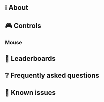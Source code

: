 # <!-- TODO: Game title -->

<!-- Per un esempio su come deve essere strutturata questa pagina, https://steffo.itch.io/swear-jar, ci penso poi io a tradurla nel markdown strano di LDJam e Itch e GitHub -->

<!-- TODO: Tagline -->

## ℹ️ About

<!-- TODO: Di cosa parla il gioco? Motiviamo la gente a giocarci! -->

## 🎮 Controls

### Mouse

<!--

- **Alt** + **F4**: Close game

-->

## 🏅 Leaderboards

<!-- TODO: Esistono delle leaderboards per il gioco? Se non esistono, togliamo proprio questo paragrafo. -->

## ❔ Frequently asked questions

<!-- TODO: Ci sono delle cose che non vengono spiegate chiaramente durante il gioco? -->

<!--

Q: How do I buy something?
A: Press the Buy button in the shop, place the ghost of the item you want to purchase (if necessary), then turn the jar upside down and take out the necessary amount of coins!

-->

## 🐛 Known issues

<!-- TODO: Siamo al corrente di qualche bug che non siamo riusciti a fixare a cui un giocatore deve stare attento a non triggerare? -->